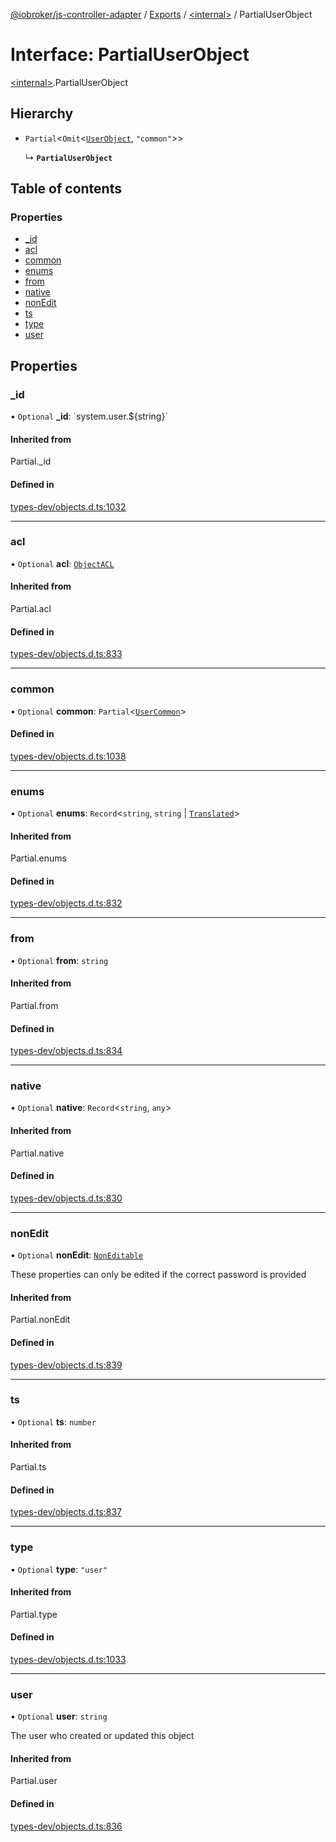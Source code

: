 [@iobroker/js-controller-adapter](../README.md) / [Exports](../modules.md) / [\<internal\>](../modules/internal_.md) / PartialUserObject

# Interface: PartialUserObject

[\<internal\>](../modules/internal_.md).PartialUserObject

## Hierarchy

- `Partial`\<`Omit`\<[`UserObject`](internal_.UserObject.md), ``"common"``\>\>

  ↳ **`PartialUserObject`**

## Table of contents

### Properties

- [\_id](internal_.PartialUserObject.md#_id)
- [acl](internal_.PartialUserObject.md#acl)
- [common](internal_.PartialUserObject.md#common)
- [enums](internal_.PartialUserObject.md#enums)
- [from](internal_.PartialUserObject.md#from)
- [native](internal_.PartialUserObject.md#native)
- [nonEdit](internal_.PartialUserObject.md#nonedit)
- [ts](internal_.PartialUserObject.md#ts)
- [type](internal_.PartialUserObject.md#type)
- [user](internal_.PartialUserObject.md#user)

## Properties

### \_id

• `Optional` **\_id**: \`system.user.$\{string}\`

#### Inherited from

Partial.\_id

#### Defined in

[types-dev/objects.d.ts:1032](https://github.com/ioBroker/ioBroker.js-controller/blob/b38e017469404c79bd0d8ccdfa858a2754d65823/packages/types-dev/objects.d.ts#L1032)

___

### acl

• `Optional` **acl**: [`ObjectACL`](internal_.ObjectACL.md)

#### Inherited from

Partial.acl

#### Defined in

[types-dev/objects.d.ts:833](https://github.com/ioBroker/ioBroker.js-controller/blob/b38e017469404c79bd0d8ccdfa858a2754d65823/packages/types-dev/objects.d.ts#L833)

___

### common

• `Optional` **common**: `Partial`\<[`UserCommon`](internal_.UserCommon.md)\>

#### Defined in

[types-dev/objects.d.ts:1038](https://github.com/ioBroker/ioBroker.js-controller/blob/b38e017469404c79bd0d8ccdfa858a2754d65823/packages/types-dev/objects.d.ts#L1038)

___

### enums

• `Optional` **enums**: `Record`\<`string`, `string` \| [`Translated`](../modules/internal_.md#translated)\>

#### Inherited from

Partial.enums

#### Defined in

[types-dev/objects.d.ts:832](https://github.com/ioBroker/ioBroker.js-controller/blob/b38e017469404c79bd0d8ccdfa858a2754d65823/packages/types-dev/objects.d.ts#L832)

___

### from

• `Optional` **from**: `string`

#### Inherited from

Partial.from

#### Defined in

[types-dev/objects.d.ts:834](https://github.com/ioBroker/ioBroker.js-controller/blob/b38e017469404c79bd0d8ccdfa858a2754d65823/packages/types-dev/objects.d.ts#L834)

___

### native

• `Optional` **native**: `Record`\<`string`, `any`\>

#### Inherited from

Partial.native

#### Defined in

[types-dev/objects.d.ts:830](https://github.com/ioBroker/ioBroker.js-controller/blob/b38e017469404c79bd0d8ccdfa858a2754d65823/packages/types-dev/objects.d.ts#L830)

___

### nonEdit

• `Optional` **nonEdit**: [`NonEditable`](internal_.NonEditable.md)

These properties can only be edited if the correct password is provided

#### Inherited from

Partial.nonEdit

#### Defined in

[types-dev/objects.d.ts:839](https://github.com/ioBroker/ioBroker.js-controller/blob/b38e017469404c79bd0d8ccdfa858a2754d65823/packages/types-dev/objects.d.ts#L839)

___

### ts

• `Optional` **ts**: `number`

#### Inherited from

Partial.ts

#### Defined in

[types-dev/objects.d.ts:837](https://github.com/ioBroker/ioBroker.js-controller/blob/b38e017469404c79bd0d8ccdfa858a2754d65823/packages/types-dev/objects.d.ts#L837)

___

### type

• `Optional` **type**: ``"user"``

#### Inherited from

Partial.type

#### Defined in

[types-dev/objects.d.ts:1033](https://github.com/ioBroker/ioBroker.js-controller/blob/b38e017469404c79bd0d8ccdfa858a2754d65823/packages/types-dev/objects.d.ts#L1033)

___

### user

• `Optional` **user**: `string`

The user who created or updated this object

#### Inherited from

Partial.user

#### Defined in

[types-dev/objects.d.ts:836](https://github.com/ioBroker/ioBroker.js-controller/blob/b38e017469404c79bd0d8ccdfa858a2754d65823/packages/types-dev/objects.d.ts#L836)
